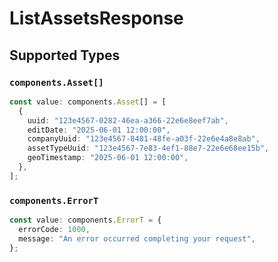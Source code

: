 # ListAssetsResponse


## Supported Types

### `components.Asset[]`

```typescript
const value: components.Asset[] = [
  {
    uuid: "123e4567-0282-46ea-a366-22e6e8eef7ab",
    editDate: "2025-06-01 12:00:00",
    companyUuid: "123e4567-8481-48fe-a03f-22e6e4a8e8ab",
    assetTypeUuid: "123e4567-7e83-4ef1-88e7-22e6e68ee15b",
    geoTimestamp: "2025-06-01 12:00:00",
  },
];
```

### `components.ErrorT`

```typescript
const value: components.ErrorT = {
  errorCode: 1000,
  message: "An error occurred completing your request",
};
```


